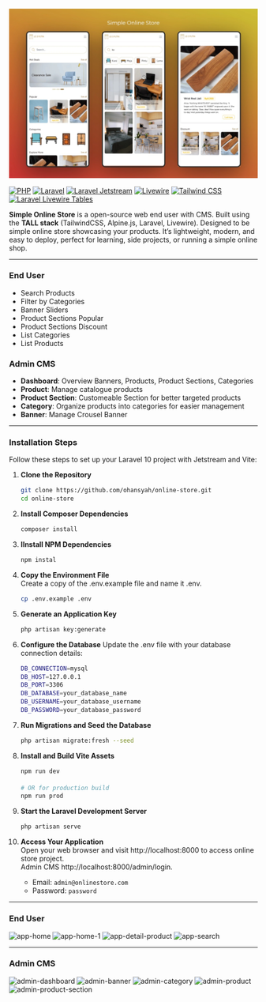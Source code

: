 ![Storefront Screenshot](storage/app/public/default/screenshots/app-collection.webp)

[![PHP](https://img.shields.io/badge/PHP-%5E8.2-blue)](https://www.php.net/) [![Laravel](https://img.shields.io/badge/Laravel-%5E11.0-blue)](https://laravel.com/) [![Laravel Jetstream](https://img.shields.io/badge/Laravel_Jetstream-%5E5.1-blue)](https://jetstream.laravel.com/) [![Livewire](https://img.shields.io/badge/Livewire-%5E3.0-blue)](https://laravel-livewire.com/) [![Tailwind CSS](https://img.shields.io/badge/Tailwind_CSS-%5E3.0-blue)](https://tailwindcss.com/) [![Laravel Livewire Tables](https://img.shields.io/badge/Laravel_Livewire_Tables-%5E3.2-blue)](https://github.com/rappasoft/laravel-livewire-tables)


**Simple Online Store** is a open-source web end user with CMS. Built using the **TALL stack** (TailwindCSS, Alpine.js, Laravel, Livewire). Designed to be simple online store showcasing your products. It’s lightweight, modern, and easy to deploy, perfect for learning, side projects, or running a simple online shop.

---

### End User
- Search Products
- Filter by Categories
- Banner Sliders
- Product Sections Popular
- Product Sections Discount
- List Categories
- List Products

### Admin CMS
- **Dashboard**: Overview Banners, Products, Product Sections, Categories
- **Product**: Manage catalogue products
- **Product Section**: Customeable Section for better targeted products
- **Category**: Organize products into categories for easier management
- **Banner**: Manage Crousel Banner

---

### Installation Steps
Follow these steps to set up your Laravel 10 project with Jetstream and Vite:

1. **Clone the Repository**
   ```bash
   git clone https://github.com/ohansyah/online-store.git
   cd online-store
2. **Install Composer Dependencies**
   ```bash
   composer install
3. **IInstall NPM Dependencies**
   ```bash
   npm instal
4. **Copy the Environment File**  
    Create a copy of the .env.example file and name it .env.
   ```bash
   cp .env.example .env
5. **Generate an Application Key**
   ```bash
   php artisan key:generate
6. **Configure the Database**
   Update the .env file with your database connection details:
   ```bash
   DB_CONNECTION=mysql
   DB_HOST=127.0.0.1
   DB_PORT=3306
   DB_DATABASE=your_database_name
   DB_USERNAME=your_database_username
   DB_PASSWORD=your_database_password
7. **Run Migrations and Seed the Database**
   ```bash
   php artisan migrate:fresh --seed
8. **Install and Build Vite Assets**
   ```bash
   npm run dev

   # OR for production build
   npm run prod
9.  **Start the Laravel Development Server**
    ```bash
    php artisan serve
10. **Access Your Application**  
    Open your web browser and visit http://localhost:8000 to access online store project.  
    Admin CMS http://localhost:8000/admin/login.  

    - Email: `admin@onlinestore.com`  
    - Password: `password`



---

### End User
![app-home](storage/app/public/default/screenshots/app-home.webp)
![app-home-1](storage/app/public/default/screenshots/app-home-1.webp)
![app-detail-product](storage/app/public/default/screenshots/app-detail-product.webp)
![app-search](storage/app/public/default/screenshots/app-search.webp)

---

### Admin CMS
![admin-dashboard](storage/app/public/default/screenshots/admin-dashboard.webp)
![admin-banner](storage/app/public/default/screenshots/admin-banner.webp)
![admin-category](storage/app/public/default/screenshots/admin-category.webp)
![admin-product](storage/app/public/default/screenshots/admin-product.webp)
![admin-product-section](storage/app/public/default/screenshots/admin-product-section.webp)
